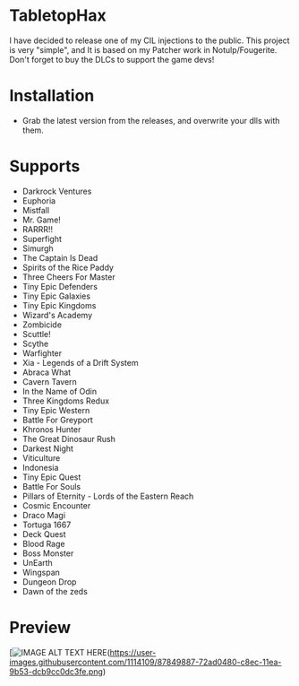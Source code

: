 # TabletopHax
I have decided to release one of my CIL injections to the public.
This project is very "simple", and It is based on my Patcher work in Notulp/Fougerite.
Don't forget to buy the DLCs to support the game devs!

# Installation
* Grab the latest version from the releases, and overwrite your dlls with them.

# Supports
* Darkrock Ventures
* Euphoria
* Mistfall
* Mr. Game!
* RARRR!!
* Superfight
* Simurgh
* The Captain Is Dead
* Spirits of the Rice Paddy
* Three Cheers For Master
* Tiny Epic Defenders
* Tiny Epic Galaxies
* Tiny Epic Kingdoms
* Wizard's Academy
* Zombicide
* Scuttle!
* Scythe
* Warfighter
* Xia - Legends of a Drift System
* Abraca What
* Cavern Tavern
* In the Name of Odin
* Three Kingdoms Redux
* Tiny Epic Western
* Battle For Greyport
* Khronos Hunter
* The Great Dinosaur Rush
* Darkest Night
* Viticulture
* Indonesia
* Tiny Epic Quest
* Battle For Souls
* Pillars of Eternity - Lords of the Eastern Reach
* Cosmic Encounter
* Draco Magi
* Tortuga 1667
* Deck Quest
* Blood Rage
* Boss Monster
* UnEarth
* Wingspan
* Dungeon Drop
* Dawn of the zeds

# Preview
[![IMAGE ALT TEXT HERE](https://user-images.githubusercontent.com/1114109/87849887-72ad0480-c8ec-11ea-9b53-dcb9cc0dc3fe.png)(https://user-images.githubusercontent.com/1114109/87849887-72ad0480-c8ec-11ea-9b53-dcb9cc0dc3fe.png)
